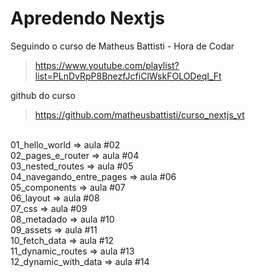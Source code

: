 # Apredendo Nextjs

Seguindo o curso de Matheus Battisti - Hora de Codar

> https://www.youtube.com/playlist?list=PLnDvRpP8BnezfJcfiClWskFOLODeqI_Ft

github do curso

> https://github.com/matheusbattisti/curso_nextjs_yt

<br>
01_hello_world => aula #02
<br>
02_pages_e_router => aula #04
<br>
03_nested_routes => aula #05
<br>
04_navegando_entre_pages => aula #06
<br>
05_components => aula #07
<br>
06_layout => aula #08
<br>
07_css => aula #09
<br>
08_metadado => aula #10
<br>
09_assets => aula #11
<br>
10_fetch_data => aula #12
<br>
11_dynamic_routes => aula #13
<br>
12_dynamic_with_data => aula #14
<br>
